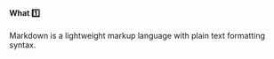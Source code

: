 <div id="title">

#### What :one:

</div>

<div id="body">

Markdown is a lightweight markup language with plain text formatting syntax.  

</div>

<div id="extras">
</div>

</div>
